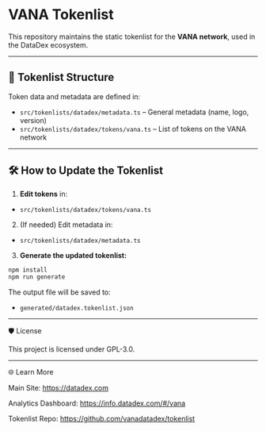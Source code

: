 # VANA Tokenlist

This repository maintains the static tokenlist for the **VANA network**, used in the DataDex ecosystem.

---

## 📄 Tokenlist Structure

Token data and metadata are defined in:

- `src/tokenlists/datadex/metadata.ts` – General metadata (name, logo, version)
- `src/tokenlists/datadex/tokens/vana.ts` – List of tokens on the VANA network

---

## 🛠 How to Update the Tokenlist

1. **Edit tokens** in:
- `src/tokenlists/datadex/tokens/vana.ts`

2. (If needed) Edit metadata in:
- `src/tokenlists/datadex/metadata.ts`

3. **Generate the updated tokenlist:**
```bash
npm install
npm run generate
```
The output file will be saved to:
- `generated/datadex.tokenlist.json`

---

🛡 License

This project is licensed under GPL-3.0.

---

🌐 Learn More

Main Site: https://datadex.com

Analytics Dashboard: https://info.datadex.com/#/vana

Tokenlist Repo: https://github.com/vanadatadex/tokenlist



